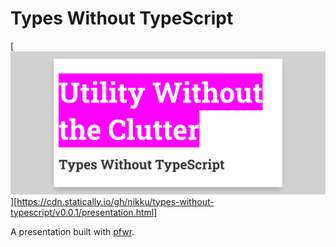 # Types Without TypeScript

[![Front Page](./screenshot.png)][https://cdn.statically.io/gh/nikku/types-without-typescript/v0.0.1/presentation.html]

A presentation built with [pfwr](https://github.com/nikku/pfwr).